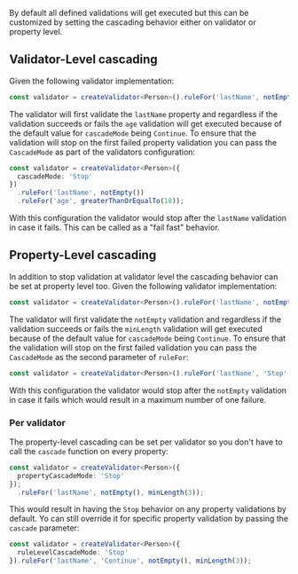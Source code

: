 By default all defined validations will get executed but this can be customized by setting the cascading behavior either on validator or property level.

## Validator-Level cascading

Given the following validator implementation:

```typescript
const validator = createValidator<Person>().ruleFor('lastName', notEmpty()).ruleFor('age', greaterThanOrEqualTo(18));
```

The validator will first validate the `lastName` property and regardless if the validation succeeds or fails the `age` validation will get executed because of the default value for `cascadeMode` being `Continue`. To ensure that the validation will stop on the first failed property validation you can pass the `CascadeMode` as part of the validators configuration:

```typescript
const validator = createValidator<Person>({
  cascadeMode: 'Stop'
})
  .ruleFor('lastName', notEmpty())
  .ruleFor('age', greaterThanOrEqualTo(18));
```

With this configuration the validator would stop after the `lastName` validation in case it fails. This can be called as a "fail fast" behavior.

## Property-Level cascading

In addition to stop validation at validator level the cascading behavior can be set at property level too. Given the following validator implementation:

```typescript
const validator = createValidator<Person>().ruleFor('lastName', notEmpty(), minLength(3));
```

The validator will first validate the `notEmpty` validation and regardless if the validation succeeds or fails the `minLength` validation will get executed because of the default value for `cascadeMode` being `Continue`. To ensure that the validation will stop on the first failed validation you can pass the `CascadeMode` as the second parameter of `ruleFor`:

```typescript
const validator = createValidator<Person>().ruleFor('lastName', 'Stop', notEmpty(), minLength(3));
```

With this configuration the validator would stop after the `notEmpty` validation in case it fails which would result in a maximum number of one failure.

### Per validator

The property-level cascading can be set per validator so you don't have to call the `cascade` function on every property:

```typescript
const validator = createValidator<Person>({
  propertyCascadeMode: 'Stop'
});
  .ruleFor('lastName', notEmpty(), minLength(3));
```

This would result in having the `Stop` behavior on any property validations by default. Yo can still override it for specific property validation by passing the `cascade` parameter:

```typescript
const validator = createValidator<Person>({
  ruleLevelCascadeMode: 'Stop'
}).ruleFor('lastName', 'Continue', notEmpty(), minLength(3));
```

